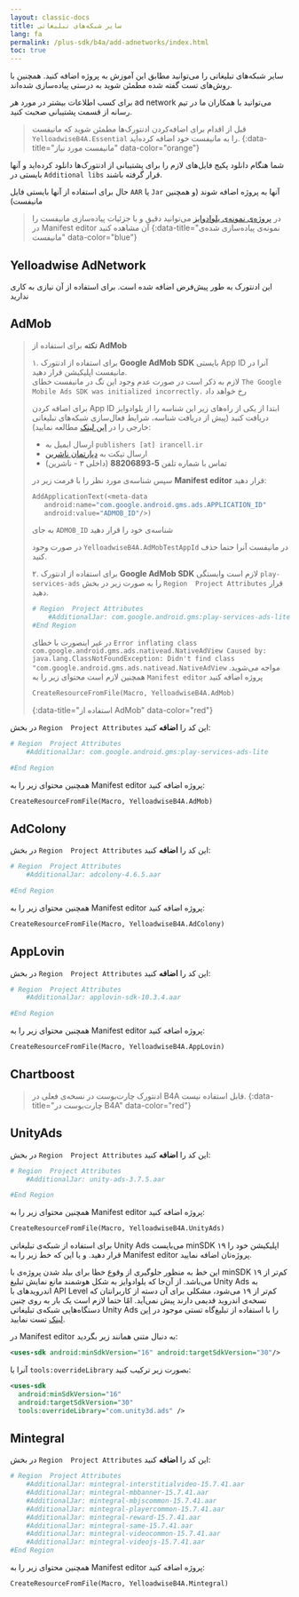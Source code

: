 ```yaml
---
layout: classic-docs
title: سایر شبکه‌های تبلیغاتی
lang: fa
permalink: /plus-sdk/b4a/add-adnetworks/index.html
toc: true
---
```



سایر شبکه‌های تبلیغاتی را می‌توانید مطابق این آموزش به پروژه اضافه کنید. همچنین با روش‌های تست گفته شده مطمئن شوید به درستی پیاده‌سازی شده‌اند.

برای کسب اطلاعات بیشتر در مورد هر ad network می‌توانید با همکاران ما در تیم رسانه از قسمت پشتیبانی صحبت کنید.


> قبل از اقدام برای اضافه‌کردن ادنتورک‌ها مطمئن شوید که مانیفست `YelloadwiseB4A.Essential` را به مانیفست خود اضافه کرده‌اید.
{:data-title="مانیفست مورد نیاز" data-color="orange"}


شما هنگام دانلود پکیج فایل‌های لازم را برای پشتیبانی از ادنتورک‌ها دانلود کرده‌اید و آنها بایستی در
`Additional libs`
قرار گرفته باشند.

حال برای استفاده از آنها بایستی فایل `AAR` یا `Jar` آنها به پروژه اضافه شوند (و همچنین مانیفست)

> در [پروژه‌ی نمونه‌ی یلوادوایز](https://github.com/irancell/YelloadwiseSDK-B4ASample) می‌توانید دقیق و با جزئیات پیاده‌سازی مانیفست را در Manifest editor آن مشاهده کنید
{:data-title="نمونه‌ی پیاده‌سازی شده‌ی مانیفست" data-color="blue"}

## Yelloadwise AdNetwork
این ادنتورک به طور پیش‌فرض اضافه شده است. برای استفاده از آن نیازی به کاری ندارید

## AdMob


> **نکته** برای استفاده از **AdMob**  
> 
> ۱. برای استفاده از ادنتورک **Google AdMob SDK** بایستی App ID آنرا در مانیفست اپلیکیشن قرار دهید.  
> لازم به ذکر است در صورت عدم وجود این تگ در مانیفست خطای `The Google Mobile Ads SDK was initialized incorrectly.` رخ خواهد داد
>
> برای اضافه کردن App ID ابتدا از یکی از راه‌های زیر این شناسه را از یلوادوایز دریافت کنید (پیش از دریافت شناسه، شرایط فعال‌سازی شبکه‌های تبلیغاتی خارجی را در [این لینک](https://yelloadwise.ir/) مطالعه نمایید):
> - ارسال ایمیل به `publishers [at] irancell.ir`
> - ارسال تیکت به [دپارتمان ناشرین](https://irancell.ir.deskpro.com/new-ticket)
> - تماس با شماره تلفن **5-88206893** (داخلی ۳ - ناشرین)
> 
> سپس شناسه‌ی مورد نظر را با فرمت زیر در **Manifest editor** قرار دهید:
> 
> ```vb
> AddApplicationText(<meta-data
>    android:name="com.google.android.gms.ads.APPLICATION_ID"
>    android:value="ADMOB_ID"/>)
> 
> ```
> 
> به جای `ADMOB_ID` شناسه‌ی خود را قرار دهید  
>
> در صورت وجود `YelloadwiseB4A.AdMobTestAppId` در مانیفست آنرا حتما حذف کنید.
> 
> ۲. برای استفاده از ادنتورک **Google AdMob SDK** لازم است وابستگی `play-services-ads` را به صورت زیر در بخش `Region  Project Attributes` قرار دهید.
> ```py
> # Region  Project Attributes
>     #AdditionalJar: com.google.android.gms:play-services-ads-lite
> #End Region
> ```
> در غیر اینصورت با خطای `Error inflating class com.google.android.gms.ads.nativead.NativeAdView Caused by: java.lang.ClassNotFoundException: Didn't find class "com.google.android.gms.ads.nativead.NativeAdView` مواجه می‌شوید.
> همچنین لازم است محتوای زیر را به `Manifest editor` پروژه اضافه کنید
> ```vb
> CreateResourceFromFile(Macro, YelloadwiseB4A.AdMob)
>```
>{:data-title="استفاده از AdMob" data-color="red"}



در بخش `Region  Project Attributes` این کد را **اضافه** کنید:

```py
# Region  Project Attributes 
    #AdditionalJar: com.google.android.gms:play-services-ads-lite

#End Region
```

همچنین محتوای زیر را به Manifest editor پروژه اضافه کنید:

```vb
CreateResourceFromFile(Macro, YelloadwiseB4A.AdMob)
```

## AdColony
در بخش `Region  Project Attributes` این کد را **اضافه** کنید:

```py
# Region  Project Attributes 
    #AdditionalJar: adcolony-4.6.5.aar

#End Region
```

همچنین محتوای زیر را به Manifest editor پروژه اضافه کنید:

```vb
CreateResourceFromFile(Macro, YelloadwiseB4A.AdColony)
```

## AppLovin
در بخش `Region  Project Attributes` این کد را **اضافه** کنید:

```py
# Region  Project Attributes 
    #AdditionalJar: applovin-sdk-10.3.4.aar

#End Region
```

همچنین محتوای زیر را به Manifest editor پروژه اضافه کنید:

```vb
CreateResourceFromFile(Macro, YelloadwiseB4A.AppLovin)
```

## Chartboost

> ادنتورک چارت‌بوست در نسخه‌ی فعلی در B4A قابل استفاده نیست.
{:data-title="چارت‌بوست در B4A" data-color="red"}



## UnityAds
در بخش `Region  Project Attributes` این کد را **اضافه** کنید:

```py
# Region  Project Attributes
    #AdditionalJar: unity-ads-3.7.5.aar

#End Region
```
همچنین محتوای زیر را به Manifest editor پروژه اضافه کنید:

```vb
CreateResourceFromFile(Macro, YelloadwiseB4A.UnityAds)
```

برای استفاده از شبکه‌ی تبلیغاتی Unity Ads می‌بایست minSDK اپلیکیشن خود را ۱۹ قرار دهید. و یا این که خط زیر را به  Manifest editor پروژه‌تان اضافه نمایید.

این خط به منظور جلوگیری از وقوع خطا برای بیلد شدن پروژه‌ی با minSDK کم‌تر از ۱۹ می‌باشد. از آن‌جا که یلوادوایز به شکل هوشمند مانع نمایش تبلیغ Unity Ads به اندرویدهای با API Level کم‌تر از ۱۹ می‌شود، مشکلی برای آن دسته از کاربرانتان که نسخه‌ی اندروید قدیمی دارند پیش نمی‌آید. امّا حتما لازم است یک بار به روی چنین دستگاه‌هایی شبکه‌ی تبلیغاتی Unity Ads را با استفاده از تبلیغ‌گاه تستی موجود در [این لینک](https://docs.irancell.ir/plus-sdk/b4a/adnetworks-test/) تست نمایید.


در Manifest editor به دنبال متنی همانند زیر بگردید:

```xml
<uses-sdk android:minSdkVersion="16" android:targetSdkVersion="30"/>
```

آنرا با `tools:overrideLibrary` بصورت زیر ترکیب کنید:

```xml
<uses-sdk 
  android:minSdkVersion="16"
  android:targetSdkVersion="30"
  tools:overrideLibrary="com.unity3d.ads" />
```

## Mintegral

در بخش `Region  Project Attributes` این کد را **اضافه** کنید:

```py
# Region  Project Attributes
    #AdditionalJar: mintegral-interstitialvideo-15.7.41.aar
	#AdditionalJar: mintegral-mbbanner-15.7.41.aar
	#AdditionalJar: mintegral-mbjscommon-15.7.41.aar
	#AdditionalJar: mintegral-playercommon-15.7.41.aar
	#AdditionalJar: mintegral-reward-15.7.41.aar
	#AdditionalJar: mintegral-same-15.7.41.aar
	#AdditionalJar: mintegral-videocommon-15.7.41.aar
	#AdditionalJar: mintegral-videojs-15.7.41.aar
#End Region
```
همچنین محتوای زیر را به Manifest editor پروژه اضافه کنید:

```vb
CreateResourceFromFile(Macro, YelloadwiseB4A.Mintegral)
```
